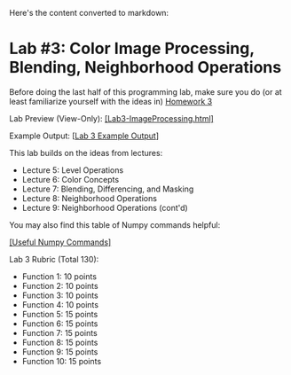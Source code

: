 Here's the content converted to markdown:

# Lab #3: Color Image Processing, Blending, Neighborhood Operations

Before doing the last half of this programming lab, make sure you do (or at least familiarize yourself with the ideas in) [Homework 3]([url](https://byu.instructure.com/courses/13990/files/4368205/download?wrap=1))

Lab Preview (View-Only): [[Lab3-ImageProcessing.html]]([url](https://instructure-uploads.s3.amazonaws.com/account_74070000000000001/attachments/275829/Lab3-ImageProcessing.html?response-content-disposition=inline%3B%20filename%3D%22Lab3-ImageProcessing.html%22%3B%20filename%2A%3DUTF-8%27%27Lab3%252DImageProcessing.html&X-Amz-Algorithm=AWS4-HMAC-SHA256&X-Amz-Credential=ASIA4ZAH26H6JZUBK2TS%2F20241125%2Fus-east-1%2Fs3%2Faws4_request&X-Amz-Date=20241125T205255Z&X-Amz-Expires=86400&X-Amz-Security-Token=FwoGZXIvYXdzEIX%2F%2F%2F%2F%2F%2F%2F%2F%2F%2FwEaDN96W3xMIeP5kTQIfSLcAQKdVjE%2FS%2BBzcIZ6WfHA00g40%2F36z%2BRnVb56trFCKaRYGick73ePSNV8FffEpE1j4NhwEE2vFrFjoBr5TDplKHCj%2FR%2Bj2DDMtZ6Vn%2FZhzMvjkYTZdD7QUm72F9pVu4O3RZMeSlY%2BJ1%2BfEbGBTL2fDMeMXbR1E9YzovTsOXwUuWoej9854Ksa3sYU8%2FPDXTUfep%2BJzepMwtXpaDWO11Qu5kY9e87d2sXCSPBWwRok7Io8lxGfIkf7qYYZ%2F4f3S6RxpfVUJrxtb3bNR6dSbZIXvapbjhOjW%2FPCTsStumsomK2TugYyLcq9zEbvNax8J9SOPay%2By4ST7WrSlfq7W5s8bluAF8MYSQ8eOUQ9KtD%2BnbWQVA%3D%3D&X-Amz-SignedHeaders=host&X-Amz-Signature=29c50d12a6ca14319551c1268103441fbf9821de73658f407d81d8899eaa4232))

Example Output: [[Lab 3 Example Output]([url](https://byu.instructure.com/courses/13990/pages/lab-3-example-output))]

This lab builds on the ideas from lectures:
- Lecture 5: Level Operations
- Lecture 6: Color Concepts
- Lecture 7: Blending, Differencing, and Masking
- Lecture 8: Neighborhood Operations
- Lecture 9: Neighborhood Operations (cont'd)

You may also find this table of Numpy commands helpful:

[[Useful Numpy Commands]]([url](https://byu.instructure.com/courses/13990/pages/useful-numpy-commands))

Lab 3 Rubric (Total 130):
- Function 1: 10 points  
- Function 2: 10 points  
- Function 3: 10 points  
- Function 4: 10 points  
- Function 5: 15 points  
- Function 6: 15 points  
- Function 7: 15 points  
- Function 8: 15 points  
- Function 9: 15 points  
- Function 10: 15 points
